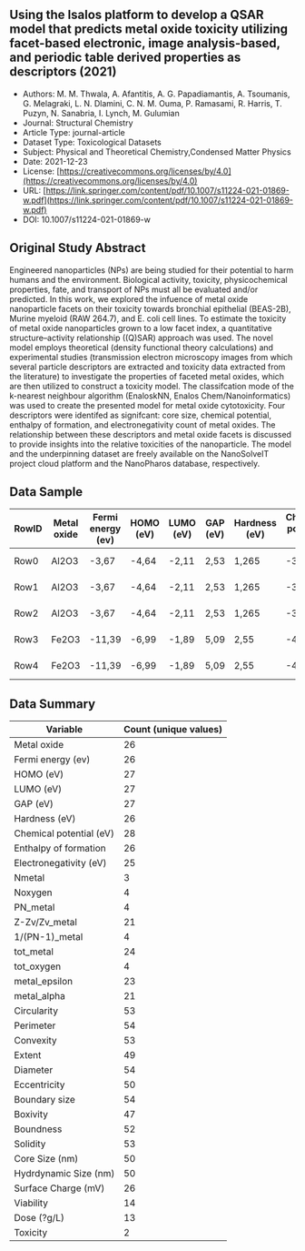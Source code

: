 <script type='text/javascript' src='https://d1bxh8uas1mnw7.cloudfront.net/assets/embed.js'></script>

<div style="float: right; width: 200px" class='altmetric-embed' data-badge-type='donut' data-condensed='true' data-badge-details='right' data-doi="10.1007/s11224-021-01869-w"></div>

## Using the Isalos platform to develop a QSAR model that predicts metal oxide toxicity utilizing facet-based electronic, image analysis-based, and periodic table derived properties as descriptors (2021)
<script type="application/ld+json">
	{	
		"@context": {
			"bs": "https://bioschemas.org/",
			"schema": "https://schema.org/",
			"citation": "schema:citation",
			"name": "schema:name",
			"url": "schema:url",
			"variableMeasured": "schema:variableMeasured"
		},
		"variableMeasured": [
			{
				"@type": "schema:PropertyValue",
				"name": "MI-R1.3-ABSTRACT-BASIC-CHEMICAL_COMPOSITION"
			},
			{
				"@type": "schema:PropertyValue",
				"name": "MI-R1.3-ABSTRACT-PHYSCHEM-SIZE"
			},
			{
				"@type": "schema:PropertyValue",
				"name": "MI-R1.3-ABSTRACT-PHYSCHEM-SURFACE_CHARGE"
			},
			{
				"@type": "schema:PropertyValue",
				"name": "MI-R1.3-ABSTRACT-TOX-CONCENTRATION"
			}
		],
		"@type": "schema:Dataset",
		"name": "Using the Isalos platform to develop a QSAR model that predicts metal oxide toxicity utilizing facet-based electronic, image analysis-based, and periodic table derived properties as descriptors",
		"url": "https://link.springer.com/content/pdf/10.1007/s11224-021-01869-w.pdf",
		"citation": "https://doi.org/10.1007/s11224-021-01869-w",
		"@id": "10.1007/s11224-021-01869-w",
		"http://purl.org/dc/terms/conformsTo": { "@type": "schema:CreativeWork", "@id": "https://bioschemas.org/profiles/Dataset/1.0-RELEASE" },
		"schema:license": "https://creativecommons.org/licenses/by/4.0",
		"schema:creator": [
		  {
			"@type": "schema:Organization",
			"name": "RiskGONE"
		  }
		],
		"schema:datePublished": "2021-12-23"
	}
</script>

* Authors: M. M. Thwala, A. Afantitis, A. G. Papadiamantis, A. Tsoumanis, G. Melagraki, L. N. Dlamini, C. N. M. Ouma, P. Ramasami, R. Harris, T. Puzyn, N. Sanabria, I. Lynch, M. Gulumian
* Journal: Structural Chemistry
* Article Type: journal-article
* Dataset Type: Toxicological Datasets
* Subject: Physical and Theoretical Chemistry,Condensed Matter Physics
* Date: 2021-12-23
* License: [https://creativecommons.org/licenses/by/4.0](https://creativecommons.org/licenses/by/4.0)
* URL: [https://link.springer.com/content/pdf/10.1007/s11224-021-01869-w.pdf](https://link.springer.com/content/pdf/10.1007/s11224-021-01869-w.pdf)
* DOI: 10.1007/s11224-021-01869-w



## Original Study Abstract

Engineered nanoparticles (NPs) are being studied for their potential to harm humans and the environment. Biological activity, toxicity, physicochemical properties, fate, and transport of NPs must all be evaluated and/or predicted. In this work, we
explored the infuence of metal oxide nanoparticle facets on their toxicity towards bronchial epithelial (BEAS-2B), Murine
myeloid (RAW 264.7), and E. coli cell lines. To estimate the toxicity of metal oxide nanoparticles grown to a low facet index,
a quantitative structure–activity relationship ((Q)SAR) approach was used. The novel model employs theoretical (density
functional theory calculations) and experimental studies (transmission electron microscopy images from which several particle descriptors are extracted and toxicity data extracted from the literature) to investigate the properties of faceted metal
oxides, which are then utilized to construct a toxicity model. The classifcation mode of the k-nearest neighbour algorithm
(EnaloskNN, Enalos Chem/Nanoinformatics) was used to create the presented model for metal oxide cytotoxicity. Four
descriptors were identifed as signifcant: core size, chemical potential, enthalpy of formation, and electronegativity count
of metal oxides. The relationship between these descriptors and metal oxide facets is discussed to provide insights into the
relative toxicities of the nanoparticle. The model and the underpinning dataset are freely available on the NanoSolveIT project
cloud platform and the NanoPharos database, respectively.


## Data Sample

|RowID|Metal oxide|Fermi energy (ev)  |HOMO (eV)|LUMO (eV)|GAP (eV)|Hardness (eV)|Chemical potential (eV)|Enthalpy of formation|Electronegativity (eV)|Nmetal|Noxygen|PN_metal|Z-Zv/Zv_metal|1/(PN-1)_metal|tot_metal|tot_oxygen|metal_epsilon|metal_alpha|Circularity|Perimeter|Convexity|Extent  |Diameter|Eccentricity|Boundary size|Boxivity|Boundness|Solidity   |Core Size (nm)|Hydrdynamic Size (nm)|Surface Charge (mV)|Viability|Dose (?g/L)|Toxicity |
|-----|-----------|-------------------|---------|---------|--------|-------------|-----------------------|---------------------|----------------------|------|-------|--------|-------------|--------------|---------|----------|-------------|-----------|-----------|---------|---------|--------|--------|------------|-------------|--------|---------|-----------|--------------|---------------------|-------------------|---------|-----------|---------|
|Row0 |Al2O3      |-3,67              |-4,64    |-2,11    |2,53    |1,265        |-3,38                  |-17,345              |3,65                  |2     |3      |3       |3,33         |0,5           |0,33     |0,99      |-0,77        |1,67       |0,700843   |31,6778  |0,942282 |0,69419 |11,3067 |0,69505     |30,3052      |0,76177 |0,69434  |0,927676629|14,7          |260,4                |0                  |81       |0,4        |Non Toxic|
|Row1 |Al2O3      |-3,67              |-4,64    |-2,11    |2,53    |1,265        |-3,38                  |-17,345              |3,65                  |2     |3      |3       |3,33         |0,5           |0,33     |0,99      |-0,77        |1,67       |0,689753   |56,6765  |0,9345665|0,694532|13,5654 |0,68754     |45,6542      |0,78178 |0,69234  |0,936765453|12,6          |230,5                |0                  |81       |12,5       |Non Toxic|
|Row2 |Al2O3      |-3,67              |-4,64    |-2,11    |2,53    |1,265        |-3,38                  |-17,345              |3,65                  |2     |3      |3       |3,33         |0,5           |0,33     |0,99      |-0,77        |1,67       |0,6976534  |45,7786  |0,9456757|0,688765|17,6543 |0,674543    |27,8785      |0,76345 |0,68342  |0,936765437|15,1          |243,2                |0                  |81       |100        |Non Toxic|
|Row3 |Fe2O3      |-11,39             |-6,99    |-1,89    |5,09    |2,55         |-4,44                  |-8,512               |5,16                  |2     |3      |4       |12           |0,33          |8        |0,99      |-3,4         |4          |0,691218   |64,7123  |0,947243 |0,664   |21,5229 |0,58613     |61,06061     |0,75843 |0,78438  |0,932560734|12,3          |196,6                |-2,1               |80       |0,8        |Non Toxic|
|Row4 |Fe2O3      |-11,39             |-6,99    |-1,89    |5,09    |2,55         |-4,44                  |-8,512               |5,16                  |2     |3      |4       |12           |0,33          |8        |0,99      |-3,4         |4          |0,698744   |64,3453  |0,945834 |0,66543 |24,3421 |0,564567    |67,45323     |0,764523|0,773452 |0,943455346|14,3          |206,6                |-2,1               |80       |100        |Non Toxic|

## Data Summary

| **Variable**                    | **Count (unique values)** |
| ---------------------------- | ------------------------ |
|Metal oxide|26 |
|Fermi energy (ev)|26 |
|HOMO (eV)  |27 |
|LUMO (eV)  |27 |
|GAP (eV)   |27 |
|Hardness (eV)|26 |
|Chemical potential (eV)|28 |
|Enthalpy of formation|26 |
|Electronegativity (eV)|25 |
|Nmetal     |3  |
|Noxygen    |4  |
|PN_metal   |4  |
|Z-Zv/Zv_metal|21 |
|1/(PN-1)_metal|4  |
|tot_metal  |24 |
|tot_oxygen |4  |
|metal_epsilon|23 |
|metal_alpha|21 |
|Circularity|53 |
|Perimeter  |54 |
|Convexity  |53 |
|Extent     |49 |
|Diameter   |54 |
|Eccentricity|50 |
|Boundary size|54 |
|Boxivity   |47 |
|Boundness  |52 |
|Solidity   |53 |
|Core Size (nm)|50 |
|Hydrdynamic Size (nm)|50 |
|Surface Charge (mV)|26 |
|Viability  |14 |
|Dose (?g/L)|13 |
|Toxicity   |2  |
